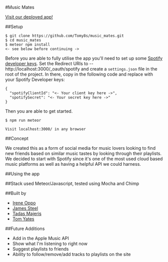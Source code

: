 #Music Mates

[Visit our deployed app!](http://music-mates.herokuapp.com/)

##Setup

```
$ git clone https://github.com/Tomy8s/music_mates.git
$ cd music_mates
$ meteor npm install
<- see below before continuing ->
```
Before you are able to fully utilise the app you'll need to set up some [Spotify developer keys](https://developer.spotify.com/web-api/). Set the Redirect URIs to -- http://localhost:3000/_oauth/spotify and create a `settings.json` file in the root of the project. In there, copy in the following code and replace with your Spotify Developer keys:
```
{
  "spotifyClientId": "<- Your client key here ->",
  "spotifySecret": "<- Your secret key here ->"
}
```
Then you are able to get started.
```
$ npm run meteor

Visit localhost:3000/ in any browser
```
##Concept

We created this as a form of social media for music lovers looking to find new friends based on similar music tastes by looking through their playlists. We decided to start with Spotify since it's one of the most used cloud based music platforms as well as having a helpful API we could harness.

##Using the app


##Stack used
Meteor/Javascript, tested using Mocha and Chimp

##Built by
+ [Irene Oppo](https://github.com/souljuse)
+ [James Steel](https://github.com/James-SteelX)
+ [Tadas Majeris](https://github.com/tadasmajeris)
+ [Tom Yates](https://github.com/Tomy8s/)

##Future Additions
+ Add in the Apple Music API
+ Show what I'm listening to right now
+ Suggest playlists to friends
+ Ability to follow/remove/add tracks to playlists on the site
